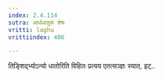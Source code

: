 ```yaml
---
index: 2.4.114
sutra: आर्धधातुकं शेषः
vritti: laghu
vrittiindex: 406

---
```

तिङ्शिद्भ्योऽन्यो धातोरिति विहितः प्रत्यय एतत्सञ्ज्ञः स्यात्. इट्..